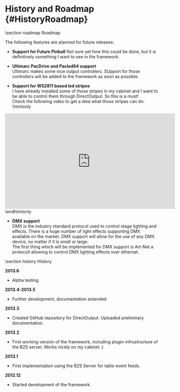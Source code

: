 ﻿History and Roadmap {#HistoryRoadmap}
====================


\section roadmap Roadmap

The following features are planned for future releases:

- __Support for Future Pinball__
Not sure yet how this could be done, but it is definitively something I want to see in the framework.

- __Ultimarc PacDrive and Pacled64 support__<br/>
Ultimarc makes some nice output controllers. SUpport for those controllers will be added to the framework as soon as possible.

- __Support for WS2811 based led stripes__<br/>
I have already installed some of those stripes in my cabinet and I want to be able to control them through DirectOutput. So this is a must!<br/>
Check the following video to get a idea what those stripes can do:</br>
\htmlonly
<iframe width="560" height="315" src="http://www.youtube.com/embed/Y_qV8rwzaxs" frameborder="0" allowfullscreen></iframe>
\endhtmlonly

- __DMX support__<br/>
DMX is the industry standard protocol used to control stage lighting and effects. There is a huge number of light effects supporting DMX available on the market. DMX support will allow for the use of any DMX device, no matter if it is small or large.<br/>
The first thing which will be implemented for DMX support is Art-Net a protocoll allowing to control DMX lighting effects over ethernet.

\section history History


__2013.6__

- Alpha testing

__2013.4-2013.5__

- Further development, documentation extended

__2013.3__

- Created GitHub repository for DirectOutput. Uploaded preliminary documentation.

__2013.2__

- First working version of the framework, including plugin infrustructure of the B2S server. Works nicely on my cabinet :)

__2013.1__

- First implementation using the B2S Server for table event feeds.

__2012.12__

- Started development of the framework.


